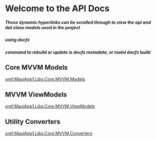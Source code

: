 # Welcome to the API Docs


##### These dynamic hyperlinks can be scrolled through to view the api and dat class models used in the project
##### using docfx 

##### command to rebuild or update is docfx metadata, or mainl docfx build



## Core MVVM Models

<xref:MauiApp1.Libs.Core.MVVM.Models>

## MVVM ViewModels

<xref:MauiApp1.Libs.Core.MVVM.ViewModels>

## Utility Converters

<xref:MauiApp1.Libs.Core.MVVM.Converters>

